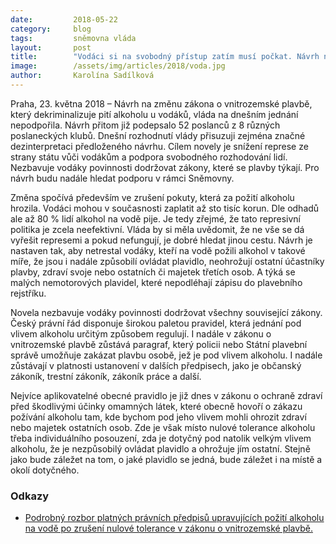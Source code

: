 ```yaml
---
date:         2018-05-22
category:     blog
tags:         sněmovna vláda
layout:       post
title:        "Vodáci si na svobodný přístup zatím musí počkat. Návrh na dekriminalizaci pití alkoholu na vodě zbrzdila vláda"
image:        /assets/img/articles/2018/voda.jpg
author:       Karolína Sadílková
---
```


Praha, 23. května 2018 – Návrh na změnu zákona o vnitrozemské plavbě, který dekriminalizuje pití alkoholu u vodáků, vláda na dnešním jednání nepodpořila. Návrh přitom již podepsalo 52 poslanců z 8 různých poslaneckých klubů. Dnešní rozhodnutí vlády přisuzuji zejména značné dezinterpretaci předloženého návrhu. Cílem novely je snížení represe ze strany státu vůči vodákům a podpora svobodného rozhodování lidí. Nezbavuje vodáky povinnosti dodržovat zákony, které se plavby týkají. Pro návrh budu nadále hledat podporu v rámci Sněmovny.

Změna spočívá především ve zrušení pokuty, která za požití alkoholu hrozila. Vodáci mohou v současnosti zaplatit až sto tisíc korun. Dle odhadů ale až 80 % lidí alkohol na vodě pije. Je tedy zřejmé, že tato represivní politika je zcela neefektivní. Vláda by si měla uvědomit, že ne vše se dá vyřešit represemi a pokud nefungují, je dobré hledat jinou cestu. Návrh je nastaven tak, aby netrestal vodáky, kteří na vodě požili alkohol v takové míře, že jsou i nadále způsobilí ovládat plavidlo, neohrožují ostatní účastníky plavby, zdraví svoje nebo ostatních či majetek třetích osob. A týká se malých nemotorových plavidel, které nepodléhají zápisu do plavebního rejstříku.

Novela nezbavuje vodáky povinnosti dodržovat všechny související zákony. Český právní řád disponuje širokou paletou pravidel, která jednání pod vlivem alkoholu určitým způsobem regulují. I nadále v zákonu o vnitrozemské plavbě zůstává paragraf, který policii nebo Státní plavební správě umožňuje zakázat plavbu osobě, jež je pod vlivem alkoholu. I nadále zůstávají v platnosti ustanovení v dalších předpisech, jako je občanský zákoník, trestní zákoník, zákoník práce a další.

Nejvíce aplikovatelné obecné pravidlo je již dnes v zákonu o ochraně zdraví před škodlivými účinky omamných látek, které obecně hovoří o zákazu požívání alkoholu tam, kde bychom pod jeho vlivem mohli ohrozit zdraví nebo majetek ostatních osob. Zde je však místo nulové tolerance alkoholu třeba individuálního posouzení, zda je dotyčný pod natolik velkým vlivem alkoholu, že je nezpůsobilý ovládat plavidlo a ohrožuje jím ostatní. Stejně jako bude záležet na tom, o jaké plavidlo se jedná, bude záležet i na místě a okolí dotyčného.

### Odkazy

* [Podrobný rozbor platných právních předpisů upravujících požití alkoholu na vodě po zrušení nulové tolerance v zákonu o vnitrozemské plavbě.](/assets/pdf/rozbor-predpisu.pdf)
